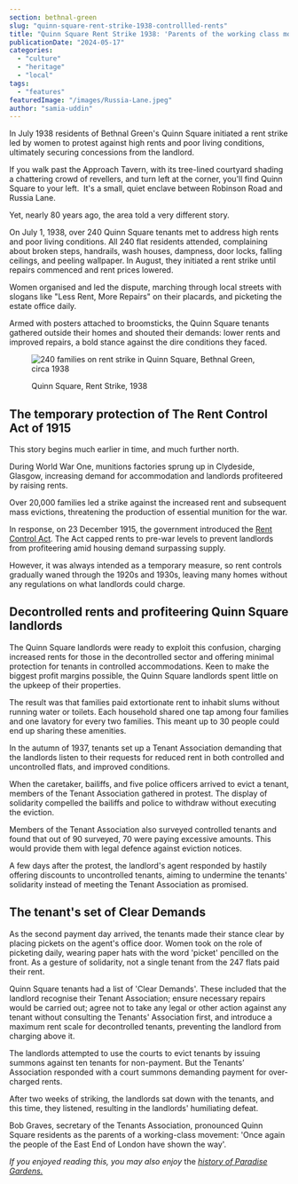 ```yaml
---
section: bethnal-green
slug: "quinn-square-rent-strike-1938-controllled-rents"
title: "Quinn Square Rent Strike 1938: 'Parents of the working class movement'"
publicationDate: "2024-05-17"
categories: 
  - "culture"
  - "heritage"
  - "local"
tags: 
  - "features"
featuredImage: "/images/Russia-Lane.jpeg"
author: "samia-uddin"
---
```


In July 1938 residents of Bethnal Green's Quinn Square initiated a rent strike led by women to protest against high rents and poor living conditions, ultimately securing concessions from the landlord.

If you walk past the Approach Tavern, with its tree-lined courtyard shading a chattering crowd of revellers, and turn left at the corner, you'll find Quinn Square to your left.  It's a small, quiet enclave between Robinson Road and Russia Lane.

Yet, nearly 80 years ago, the area told a very different story.

On July 1, 1938, over 240 Quinn Square tenants met to address high rents and poor living conditions. All 240 flat residents attended, complaining about broken steps, handrails, wash houses, dampness, door locks, falling ceilings, and peeling wallpaper. In August, they initiated a rent strike until repairs commenced and rent prices lowered.

Women organised and led the dispute, marching through local streets with slogans like "Less Rent, More Repairs" on their placards, and picketing the estate office daily.

Armed with posters attached to broomsticks, the Quinn Square tenants gathered outside their homes and shouted their demands: lower rents and improved repairs, a bold stance against the dire conditions they faced.

<figure>

![240 families on rent strike in Quinn Square, Bethnal Green, circa 1938](/images/Quinn-Square.jpg)

<figcaption>

Quinn Square, Rent Strike, 1938

</figcaption>

</figure>

## The temporary protection of The Rent Control Act of 1915 

This story begins much earlier in time, and much further north.

During World War One, munitions factories sprung up in Clydeside, Glasgow, increasing demand for accommodation and landlords profiteered by raising rents.

Over 20,000 families led a strike against the increased rent and subsequent mass evictions, threatening the production of essential munition for the war.

In response, on 23 December 1915, the government introduced the [Rent Control Act](https://commonslibrary.parliament.uk/research-briefings/sn06747/). The Act capped rents to pre-war levels to prevent landlords from profiteering amid housing demand surpassing supply. 

However, it was always intended as a temporary measure, so rent controls gradually waned through the 1920s and 1930s, leaving many homes without any regulations on what landlords could charge.

## Decontrolled rents and profiteering Quinn Square landlords

The Quinn Square landlords were ready to exploit this confusion, charging increased rents for those in the decontrolled sector and offering minimal protection for tenants in controlled accommodations. Keen to make the biggest profit margins possible, the Quinn Square landlords spent little on the upkeep of their properties.

The result was that families paid extortionate rent to inhabit slums without running water or toilets. Each household shared one tap among four families and one lavatory for every two families. This meant up to 30 people could end up sharing these amenities.

In the autumn of 1937, tenants set up a Tenant Association demanding that the landlords listen to their requests for reduced rent in both controlled and uncontrolled flats, and improved conditions.

When the caretaker, bailiffs, and five police officers arrived to evict a tenant, members of the Tenant Association gathered in protest. The display of solidarity compelled the bailiffs and police to withdraw without executing the eviction.

Members of the Tenant Association also surveyed controlled tenants and found that out of 90 surveyed, 70 were paying excessive amounts. This would provide them with legal defence against eviction notices.

A few days after the protest, the landlord's agent responded by hastily offering discounts to uncontrolled tenants, aiming to undermine the tenants' solidarity instead of meeting the Tenant Association as promised.

## The tenant's set of Clear Demands

As the second payment day arrived, the tenants made their stance clear by placing pickets on the agent's office door. Women took on the role of picketing daily, wearing paper hats with the word 'picket' pencilled on the front. As a gesture of solidarity, not a single tenant from the 247 flats paid their rent.

Quinn Square tenants had a list of 'Clear Demands'. These included that the landlord recognise their Tenant Association; ensure necessary repairs would be carried out; agree not to take any legal or other action against any tenant without consulting the Tenants' Association first, and introduce a maximum rent scale for decontrolled tenants, preventing the landlord from charging above it.

The landlords attempted to use the courts to evict tenants by issuing summons against ten tenants for non-payment. But the Tenants’ Association responded with a court summons demanding payment for over-charged rents.

After two weeks of striking, the landlords sat down with the tenants, and this time, they listened, resulting in the landlords' humiliating defeat.

Bob Graves, secretary of the Tenants Association, pronounced Quinn Square residents as the parents of a working-class movement: 'Once again the people of the East End of London have shown the way'.

_If you enjoyed reading this, you may also enjoy_ the [_history of Paradise Gardens._](https://bethnalgreenlondon.co.uk/paradise-gardens-bethnal-green-history/)
